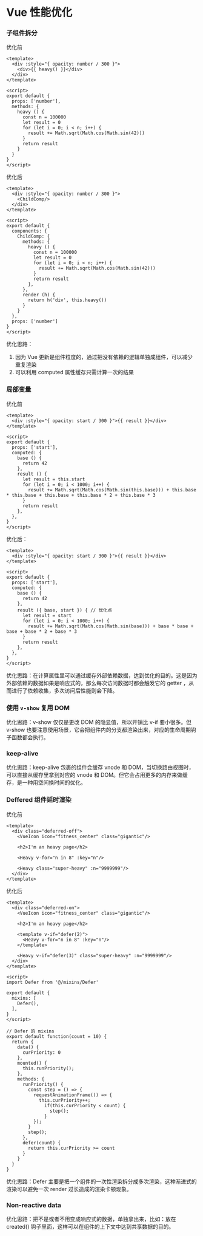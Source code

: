 # Vue 性能优化

### 子组件拆分

优化前

```vue
<template>
  <div :style="{ opacity: number / 300 }">
    <div>{{ heavy() }}</div>
  </div>
</template>

<script>
export default {
  props: ['number'],
  methods: {
    heavy () {
      const n = 100000
      let result = 0
      for (let i = 0; i < n; i++) {
        result += Math.sqrt(Math.cos(Math.sin(42)))
      }
      return result
    }
  }
}
</script>
```

优化后

```vue
<template>
  <div :style="{ opacity: number / 300 }">
    <ChildComp/>
  </div>
</template>

<script>
export default {
  components: {
    ChildComp: {
      methods: {
        heavy () {
          const n = 100000
          let result = 0
          for (let i = 0; i < n; i++) {
            result += Math.sqrt(Math.cos(Math.sin(42)))
          }
          return result
        },
      },
      render (h) {
        return h('div', this.heavy())
      }
    }
  },
  props: ['number']
}
</script>
```

优化思路：

1. 因为 Vue 更新是组件粒度的，通过把没有依赖的逻辑单独成组件，可以减少重复渲染
2. 可以利用 computed 属性缓存只需计算一次的结果

### 局部变量

优化前

```vue
<template>
  <div :style="{ opacity: start / 300 }">{{ result }}</div>
</template>

<script>
export default {
  props: ['start'],
  computed: {
    base () {
      return 42
    },
    result () {
      let result = this.start
      for (let i = 0; i < 1000; i++) {
        result += Math.sqrt(Math.cos(Math.sin(this.base))) + this.base * this.base + this.base + this.base * 2 + this.base * 3
      }
      return result
    },
  },
}
</script>
```

优化后：

```vue
<template>
  <div :style="{ opacity: start / 300 }">{{ result }}</div>
</template>

<script>
export default {
  props: ['start'],
  computed: {
    base () {
      return 42
    },
    result ({ base, start }) { // 优化点
      let result = start
      for (let i = 0; i < 1000; i++) {
        result += Math.sqrt(Math.cos(Math.sin(base))) + base * base + base + base * 2 + base * 3
      }
      return result
    },
  },
}
</script>
```

优化思路：在计算属性里可以通过缓存外部依赖数据，达到优化的目的。这是因为外部依赖的数据如果是响应式的，那么每次访问数据时都会触发它的 getter ，从而进行了依赖收集，多次访问后性能则会下降。

### 使用 `v-show` 复用 DOM

优化思路：v-show 仅仅是更改 DOM 的隐显值，所以开销比 v-if 要小很多。但 v-show 也要注意使用场景，它会把组件内的分支都渲染出来，对应的生命周期钩子函数都会执行。

### keep-alive

优化思路：keep-alive 包裹的组件会缓存 vnode 和 DOM，当切换路由视图时，可以直接从缓存里拿到对应的 vnode 和 DOM。但它会占用更多的内存来做缓存，是一种用空间换时间的优化。

### Deffered 组件延时渲染

优化前

```vue
<template>
  <div class="deferred-off">
    <VueIcon icon="fitness_center" class="gigantic"/>

    <h2>I'm an heavy page</h2>

    <Heavy v-for="n in 8" :key="n"/>

    <Heavy class="super-heavy" :n="9999999"/>
  </div>
</template>
```

优化后

```vue
<template>
  <div class="deferred-on">
    <VueIcon icon="fitness_center" class="gigantic"/>

    <h2>I'm an heavy page</h2>

    <template v-if="defer(2)">
      <Heavy v-for="n in 8" :key="n"/>
    </template>

    <Heavy v-if="defer(3)" class="super-heavy" :n="9999999"/>
  </div>
</template>

<script>
import Defer from '@/mixins/Defer'

export default {
  mixins: [
    Defer(),
  ],
}
</script>

// Defer 的 mixins
export default function(count = 10) {
  return {
	data() {
	  curPriority: 0
	},
	mounted() {
	  this.runPriority();
	},
	methods: {
	  runPriority() {
		const step = () => {
		  requestAnimationFrame(() => {
            this.curPriority++;
			  if(this.curPriority < count) {
				step();
		  	  }
          });
		}
		step();
	  },
	  defer(count) {
		return this.curPriority >= count
	  }
	}
  }
}

```

优化思路：Defer 主要是把一个组件的一次性渲染拆分成多次渲染，这种渐进式的渲染可以避免一次 render 过长造成的渲染卡顿现象。

### Non-reactive data

优化思路：把不是或者不用变成响应式的数据，单独拿出来，比如：放在 created() 钩子里面，这样可以在组件的上下文中达到共享数据的目的。
